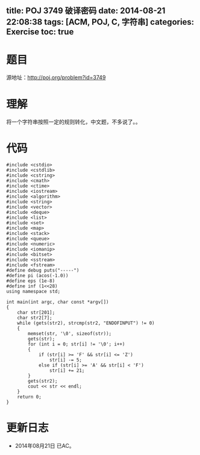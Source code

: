 title: POJ 3749 破译密码
date: 2014-08-21 22:08:38
tags: [ACM, POJ, C, 字符串]
categories: Exercise
toc: true
---
# 题目
源地址：http://poj.org/problem?id=3749

# 理解
将一个字符串按照一定的规则转化，中文题，不多说了。。

<!-- more -->

# 代码
```
#include <cstdio>
#include <cstdlib>
#include <cstring>
#include <cmath>
#include <ctime>
#include <iostream>
#include <algorithm>
#include <string>
#include <vector>
#include <deque>
#include <list>
#include <set>
#include <map>
#include <stack>
#include <queue>
#include <numeric>
#include <iomanip>
#include <bitset>
#include <sstream>
#include <fstream>
#define debug puts("-----")
#define pi (acos(-1.0))
#define eps (1e-8)
#define inf (1<<28)
using namespace std;

int main(int argc, char const *argv[])
{
    char str[201];
    char str2[7];
    while (gets(str2), strcmp(str2, "ENDOFINPUT") != 0)
    {
        memset(str, '\0', sizeof(str));
        gets(str);
        for (int i = 0; str[i] != '\0'; i++)
        {
            if (str[i] >= 'F' && str[i] <= 'Z')
                str[i] -= 5;
            else if (str[i] >= 'A' && str[i] < 'F')
                str[i] += 21;
        }
        gets(str2);
        cout << str << endl;
    }
    return 0;
}
```

# 更新日志
- 2014年08月21日 已AC。